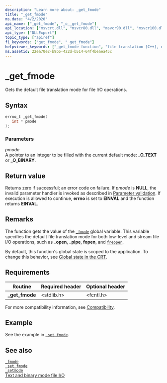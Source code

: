 ```yaml
---
description: "Learn more about: _get_fmode"
title: "_get_fmode"
ms.date: "4/2/2020"
api_name: ["_get_fmode", "_o__get_fmode"]
api_location: ["msvcrt.dll", "msvcr80.dll", "msvcr90.dll", "msvcr100.dll", "msvcr100_clr0400.dll", "msvcr110.dll", "msvcr110_clr0400.dll", "msvcr120.dll", "msvcr120_clr0400.dll", "ucrtbase.dll", "api-ms-win-crt-stdio-l1-1-0.dll", "api-ms-win-crt-private-l1-1-0.dll"]
api_type: ["DLLExport"]
topic_type: ["apiref"]
f1_keywords: ["get_fmode", "_get_fmode"]
helpviewer_keywords: ["_get_fmode function", "file translation [C++], default mode", "get_fmode function"]
ms.assetid: 22ea70e2-b9b5-422d-b514-64f4beaea45c
---
```

# _get_fmode

Gets the default file translation mode for file I/O operations.

## Syntax

```C
errno_t _get_fmode(
   int * pmode
);
```

### Parameters

*pmode*<br/>
A pointer to an integer to be filled with the current default mode: **_O_TEXT** or **_O_BINARY**.

## Return value

Returns zero if successful; an error code on failure. If *pmode* is **NULL**, the invalid parameter handler is invoked as described in [Parameter validation](../parameter-validation.md). If execution is allowed to continue, **errno** is set to **EINVAL** and the function returns **EINVAL**.

## Remarks

The function gets the value of the [`_fmode`](../fmode.md) global variable. This variable specifies the default file translation mode for both low-level and stream file I/O operations, such as **_open**, **_pipe**, **fopen**, and [`freopen`](freopen-wfreopen.md).

By default, this function's global state is scoped to the application. To change this behavior, see [Global state in the CRT](../global-state.md).

## Requirements

|Routine|Required header|Optional header|
|-------------|---------------------|---------------------|
|**_get_fmode**|\<stdlib.h>|\<fcntl.h>|

For more compatibility information, see [Compatibility](../compatibility.md).

## Example

See the example in [`_set_fmode`](set-fmode.md).

## See also

[`_fmode`](../fmode.md)\
[`_set_fmode`](set-fmode.md)\
[`_setmode`](setmode.md)\
[Text and binary mode file I/O](../text-and-binary-mode-file-i-o.md)
